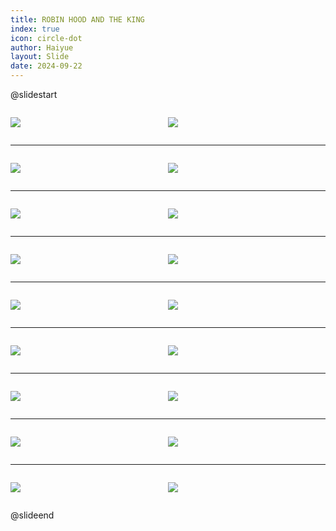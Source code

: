 ```yaml
---
title: ROBIN HOOD AND THE KING
index: true
icon: circle-dot
author: Haiyue
layout: Slide
date: 2024-09-22
---
```

 
@slidestart

<div style="display:flex">
<div style="flex:1">

![](https://raw.githubusercontent.com/yclord/reading/refs/heads/master/english/Level-Q/ROBIN%20HOOD%20AND%20THE%20KING/001.webp)
</div>
<div style="flex:1">

![](https://raw.githubusercontent.com/yclord/reading/refs/heads/master/english/Level-Q/ROBIN%20HOOD%20AND%20THE%20KING/002.webp)
</div>
</div>

---

<div style="display:flex">
<div style="flex:1">

![](https://raw.githubusercontent.com/yclord/reading/refs/heads/master/english/Level-Q/ROBIN%20HOOD%20AND%20THE%20KING/003.webp)
</div>
<div style="flex:1">

![](https://raw.githubusercontent.com/yclord/reading/refs/heads/master/english/Level-Q/ROBIN%20HOOD%20AND%20THE%20KING/004.webp)
</div>
</div>

---

<div style="display:flex">
<div style="flex:1">

![](https://raw.githubusercontent.com/yclord/reading/refs/heads/master/english/Level-Q/ROBIN%20HOOD%20AND%20THE%20KING/005.webp)
</div>
<div style="flex:1">

![](https://raw.githubusercontent.com/yclord/reading/refs/heads/master/english/Level-Q/ROBIN%20HOOD%20AND%20THE%20KING/006.webp)
</div>
</div>

---

<div style="display:flex">
<div style="flex:1">

![](https://raw.githubusercontent.com/yclord/reading/refs/heads/master/english/Level-Q/ROBIN%20HOOD%20AND%20THE%20KING/007.webp)
</div>
<div style="flex:1">

![](https://raw.githubusercontent.com/yclord/reading/refs/heads/master/english/Level-Q/ROBIN%20HOOD%20AND%20THE%20KING/008.webp)
</div>
</div>

---

<div style="display:flex">
<div style="flex:1">

![](https://raw.githubusercontent.com/yclord/reading/refs/heads/master/english/Level-Q/ROBIN%20HOOD%20AND%20THE%20KING/009.webp)
</div>
<div style="flex:1">

![](https://raw.githubusercontent.com/yclord/reading/refs/heads/master/english/Level-Q/ROBIN%20HOOD%20AND%20THE%20KING/010.webp)
</div>
</div>

---

<div style="display:flex">
<div style="flex:1">

![](https://raw.githubusercontent.com/yclord/reading/refs/heads/master/english/Level-Q/ROBIN%20HOOD%20AND%20THE%20KING/011.webp)
</div>
<div style="flex:1">

![](https://raw.githubusercontent.com/yclord/reading/refs/heads/master/english/Level-Q/ROBIN%20HOOD%20AND%20THE%20KING/012.webp)
</div>
</div>

---

<div style="display:flex">
<div style="flex:1">

![](https://raw.githubusercontent.com/yclord/reading/refs/heads/master/english/Level-Q/ROBIN%20HOOD%20AND%20THE%20KING/013.webp)
</div>
<div style="flex:1">

![](https://raw.githubusercontent.com/yclord/reading/refs/heads/master/english/Level-Q/ROBIN%20HOOD%20AND%20THE%20KING/014.webp)
</div>
</div>

---

<div style="display:flex">
<div style="flex:1">

![](https://raw.githubusercontent.com/yclord/reading/refs/heads/master/english/Level-Q/ROBIN%20HOOD%20AND%20THE%20KING/015.webp)
</div>
<div style="flex:1">

![](https://raw.githubusercontent.com/yclord/reading/refs/heads/master/english/Level-Q/ROBIN%20HOOD%20AND%20THE%20KING/016.webp)
</div>
</div>

---

<div style="display:flex">
<div style="flex:1">

![](https://raw.githubusercontent.com/yclord/reading/refs/heads/master/english/Level-Q/ROBIN%20HOOD%20AND%20THE%20KING/017.webp)
</div>
<div style="flex:1">

![](https://raw.githubusercontent.com/yclord/reading/refs/heads/master/english/Level-Q/ROBIN%20HOOD%20AND%20THE%20KING/018.webp)
</div>
</div>

@slideend